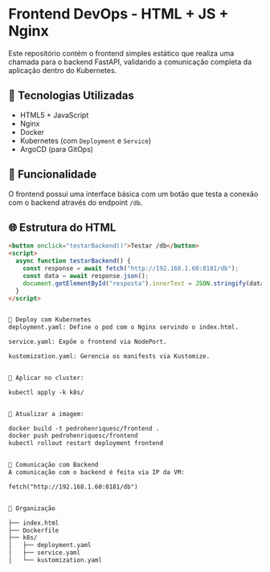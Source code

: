 # Frontend DevOps - HTML + JS + Nginx

Este repositório contém o frontend simples estático que realiza uma chamada para o backend FastAPI, validando a comunicação completa da aplicação dentro do Kubernetes.

## 🧱 Tecnologias Utilizadas

- HTML5 + JavaScript
- Nginx
- Docker
- Kubernetes (com `Deployment` e `Service`)
- ArgoCD (para GitOps)

## 🎯 Funcionalidade

O frontend possui uma interface básica com um botão que testa a conexão com o backend através do endpoint `/db`.

## 🌐 Estrutura do HTML

```html
<button onclick="testarBackend()">Testar /db</button>
<script>
  async function testarBackend() {
    const response = await fetch("http://192.168.1.60:8181/db");
    const data = await response.json();
    document.getElementById("resposta").innerText = JSON.stringify(data);
  }
</script>


🚀 Deploy com Kubernetes
deployment.yaml: Define o pod com o Nginx servindo o index.html.

service.yaml: Expõe o frontend via NodePort.

kustomization.yaml: Gerencia os manifests via Kustomize.


🔁 Aplicar no cluster:

kubectl apply -k k8s/


🔄 Atualizar a imagem:

docker build -t pedrohenriquesc/frontend .
docker push pedrohenriquesc/frontend
kubectl rollout restart deployment frontend


🔗 Comunicação com Backend
A comunicação com o backend é feita via IP da VM:

fetch("http://192.168.1.60:8181/db")


📂 Organização

├── index.html
├── Dockerfile
├── k8s/
│   ├── deployment.yaml
│   ├── service.yaml
│   └── kustomization.yaml
